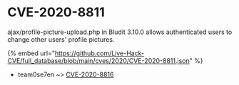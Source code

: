 # CVE-2020-8811

ajax/profile-picture-upload.php in Bludit 3.10.0 allows authenticated users to change other users' profile pictures.

{% embed url="https://github.com/Live-Hack-CVE/full_database/blob/main/cves/2020/CVE-2020-8811.json" %}


* team0se7en ~> [CVE-2020-8816](https://www.alice-snow.ru/2020/database/cve-2020-8811/cve-2020-8816-team0se7en)
